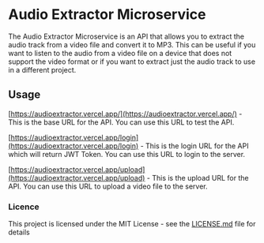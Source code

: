 <h1>Audio Extractor Microservice </h1>

The Audio Extractor Microservice is an API that allows you to extract the audio track from a video file and convert it to MP3. This can be useful if you want to listen to the audio from a video file on a device that does not support the video format or if you want to extract just the audio track to use in a different project.

<h2>Usage</h2>

[https://audioextractor.vercel.app/](https://audioextractor.vercel.app/) - This is the base URL for the API. You can use this URL to test the API.

[https://audioextractor.vercel.app/login](https://audioextractor.vercel.app/login) - This is the login URL for the API which will return JWT Token. You can use this URL to login to the server.

[https://audioextractor.vercel.app/upload](https://audioextractor.vercel.app/upload) - This is the upload URL for the API. You can use this URL to upload a video file to the server.

<h3>Licence</h3>

This project is licensed under the MIT License - see the [LICENSE.md](LICENSE.md) file for details